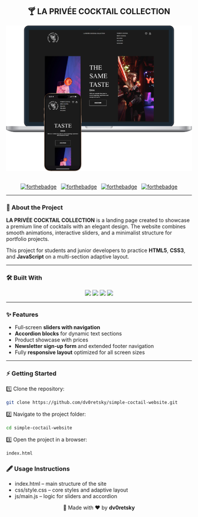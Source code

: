 <h2 align="center">
  🍸 LA PRIVÉE COCKTAIL COLLECTION
</h2>

<div align="center">
  <img alt="readme" src="./Images/readme-img.png" />
</div>

<br/>

<div align="center">

[![forthebadge](https://forthebadge.com/images/badges/built-with-love.svg)](https://forthebadge.com) &nbsp;
[![forthebadge](https://forthebadge.com/images/badges/uses-html.svg)](https://forthebadge.com) &nbsp;
[![forthebadge](https://forthebadge.com/images/badges/uses-css.svg)](https://forthebadge.com) &nbsp;
[![forthebadge](https://forthebadge.com/images/badges/made-with-javascript.svg)](https://forthebadge.com)

</div>

---

### 🚀 About the Project  

**LA PRIVÉE COCKTAIL COLLECTION** is a landing page created to showcase a premium line of cocktails with an elegant design.
The website combines smooth animations, interactive sliders, and a minimalist structure for portfolio projects.

This project for students and junior developers to practice **HTML5**, **CSS3**, and **JavaScript** on a multi-section adaptive layout.

---

### 🛠 Built With  

<div align="center">
  <img src="https://img.shields.io/badge/-HTML5-E34F26?style=for-the-badge&logo=html5&logoColor=fff">
  <img src="https://img.shields.io/badge/-CSS3-1572B6?style=for-the-badge&logo=css3&logoColor=fff">
  <img src="https://img.shields.io/badge/-JavaScript-F7DF1E?style=for-the-badge&logo=javascript&logoColor=000">
  <img src="https://img.shields.io/badge/-Swiper.js-6332F6?style=for-the-badge&logo=swiper&logoColor=fff">
</div>

---

### ✨ Features  

- Full‑screen **sliders with navigation**  
- **Accordion blocks** for dynamic text sections  
- Product showcase with prices  
- **Newsletter sign‑up form** and extended footer navigation  
- Fully **responsive layout** optimized for all screen sizes  

---

### ⚡ Getting Started  

1️⃣ Clone the repository:  

```bash
git clone https://github.com/dv0retsky/simple-coctail-website.git
```

2️⃣ Navigate to the project folder:

```bash
cd simple-coctail-website
```

3️⃣ Open the project in a browser:

```bash
index.html
```

### 🖋 Usage Instructions

- index.html – main structure of the site
- css/style.css – core styles and adaptive layout
- js/main.js – logic for sliders and accordion

<div align="center"> 🍹 Made with ❤️ by <b>dv0retsky</b> </div>